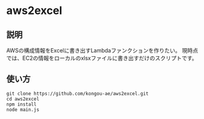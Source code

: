 # aws2excel

## 説明

AWSの構成情報をExcelに書き出すLambdaファンクションを作りたい。
現時点では、EC2の情報をローカルのxlsxファイルに書き出すだけのスクリプトです。

## 使い方

```
git clone https://github.com/kongou-ae/aws2excel.git
cd aws2excel
npm install
node main.js
```